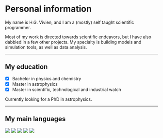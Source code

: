 # Personal information

My name is H.G. Vivien, and I am a (mostly) self taught scientific programmer.

Most of my work is directed towards scientific endeavors, but I have also dabbled in a few other projects. My specialty is building models and simulation tools, as well as data analysis.

---

## My education

- [x] Bachelor in physics and chemistry
- [x] Master in astrophysics
- [x] Master in scientific, technological and industrial watch

Currently looking for a PhD in astrophysics.

---

## My main languages

![](https://img.shields.io/badge/Rust-Great-informational?style=flat-square&logo=Rust&logoColor=white&color=006643) ![](https://img.shields.io/badge/Python-Great-informational?style=flat-square&logo=Python&logoColor=white&color=006643) ![](https://img.shields.io/badge/Fortran-Good-informational?style=flat-square&logo=Fortran&logoColor=white&color=428813) ![](https://img.shields.io/badge/C++-Decent-informational?style=flat-square&logo=C&logoColor=white&color=F46D01) ![](https://img.shields.io/badge/C-Decent-informational?style=flat-square&logo=C&logoColor=white&color=F46D01)



<!--
**At0micBee/At0micBee** is a ✨ _special_ ✨ repository because its `README.md` (this file) appears on your GitHub profile.

Here are some ideas to get you started:

- 🔭 I’m currently working on ...
- 🌱 I’m currently learning ...
- 👯 I’m looking to collaborate on ...
- 🤔 I’m looking for help with ...
- 💬 Ask me about ...
- 📫 How to reach me: ...
- 😄 Pronouns: ...
- ⚡ Fun fact: ...
-->
